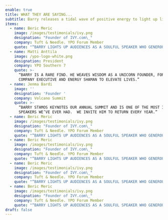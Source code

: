 ```yaml
---
enable: true
title: WHAT THEY ARE SAYING...
subtitle: Barry releases a tidal wave of positive energy to light up lives.
items:
  - name: Beric Meric
    image: /images/testimonials/ivy.png
    designation: "Founder of IVY.com\_"
    company: Tuft & Needle. YPO Forum Member
    quote: "“BARRY LIGHTS UP AUDIENCES AS A SOULFUL SPEAKER WHO GENEROUSLY GIFTS\_THE SECRETS TO WORK & LIFE SUCCESS.”"
  - name: Matti Anttila
    image: /ypo-logo-white.png
    designation: President
    company: YPO Southern 7
    quote: >-
      “BARRY IS A RARE FIND. HE WEAVES WISDOM AS A UNICORN FOUNDER, FORTUNE 500
      COMPANY EXECUTIVE AND ENERGY SHAMAN TO ELEVATE LIVES.”
  - name: Jenma Bardi
    image: ''
    designation: 'Founder '
    company: Volcano Summit
    quote: >-
      “BARRY STAMOS KEYNOTES OUR ANNUAL SUMMIT AND IS ONE OF THE MOST IMPACTFUL
      SPEAKERS WE’VE EVER HAD.  WE INVITE HIM TO RETURN EVERY YEAR.”
  - name: Beric Meric
    image: /images/testimonials/ivy.png
    designation: "Founder of IVY.com\_"
    company: Tuft & Needle. YPO Forum Member
    quote: "“BARRY LIGHTS UP AUDIENCES AS A SOULFUL SPEAKER WHO GENEROUSLY GIFTS\_THE SECRETS TO WORK & LIFE SUCCESS.”"
  - name: Beric Meric
    image: /images/testimonials/ivy.png
    designation: "Founder of IVY.com\_"
    company: Tuft & Needle. YPO Forum Member
    quote: "“BARRY LIGHTS UP AUDIENCES AS A SOULFUL SPEAKER WHO GENEROUSLY GIFTS\_THE SECRETS TO WORK & LIFE SUCCESS.”"
  - name: Beric Meric
    image: /images/testimonials/ivy.png
    designation: "Founder of IVY.com\_"
    company: Tuft & Needle. YPO Forum Member
    quote: "“BARRY LIGHTS UP AUDIENCES AS A SOULFUL SPEAKER WHO GENEROUSLY GIFTS\_THE SECRETS TO WORK & LIFE SUCCESS.”"
  - name: Beric Meric
    image: /images/testimonials/ivy.png
    designation: "Founder of IVY.com\_"
    company: Tuft & Needle. YPO Forum Member
    quote: "“BARRY LIGHTS UP AUDIENCES AS A SOULFUL SPEAKER WHO GENEROUSLY GIFTS\_THE SECRETS TO WORK & LIFE SUCCESS.”"
draft: false
---
```

